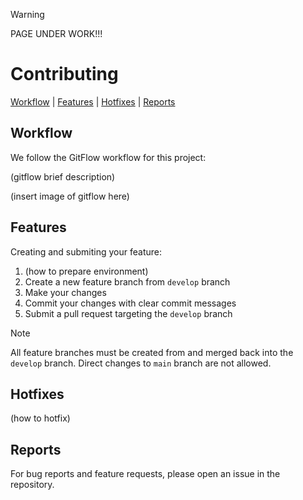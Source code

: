 > [!WARNING]
> PAGE UNDER WORK!!!

# Contributing
[Workflow](#workflow) | [Features](#features) | [Hotfixes](#hotfixes) | [Reports](#reports)

## Workflow

We follow the GitFlow workflow for this project:

(gitflow brief description)

(insert image of gitflow here)

## Features

Creating and submiting your feature:
 1. (how to prepare environment)
 2. Create a new feature branch from `develop` branch
 3. Make your changes
 4. Commit your changes with clear commit messages
 5. Submit a pull request targeting the `develop` branch

> [!NOTE]
> All feature branches must be created from and merged back into the `develop` branch. Direct changes to `main` branch are not allowed.

## Hotfixes
(how to hotfix)

## Reports
For bug reports and feature requests, please open an issue in the repository.
